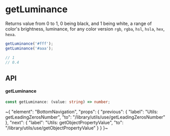
# getLuminance

Returns value from 0 to 1, 0 being black, and 1 being white, a range of color's brightness, luminance, for any color version `rgb`, `rgba`, `hsl`, `hsla`, `hex`, `hexa`.

```ts
getLuminance('#fff');
getLuminance('#aaa');

// 1
// 0.4
```

## API

#### getLuminance

```ts
const getLuminance: (value: string) => number;
```


~{
  "element": "BottomNavigation",
  "props": {
    "previous": {
      "label": "Utils: getLeadingZerosNumber",
      "to": "/library/utils/use/getLeadingZerosNumber"
    },
    "next": {
      "label": "Utils: getObjectPropertyValue",
      "to": "/library/utils/use/getObjectPropertyValue"
    }
  }
}~
